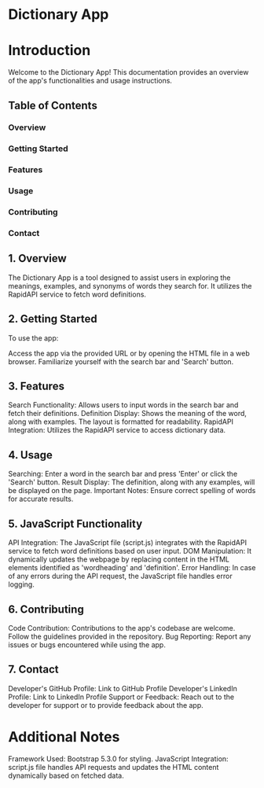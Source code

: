 # Dictionary App
# Introduction
Welcome to the Dictionary App! This documentation provides an overview of the app's functionalities and usage instructions.

## Table of Contents
### Overview
### Getting Started
### Features
### Usage
### Contributing
### Contact
## 1. Overview
The Dictionary App is a tool designed to assist users in exploring the meanings, examples, and synonyms of words they search for. It utilizes the RapidAPI service to fetch word definitions.

## 2. Getting Started
To use the app:

Access the app via the provided URL or by opening the HTML file in a web browser.
Familiarize yourself with the search bar and 'Search' button.
## 3. Features
Search Functionality: Allows users to input words in the search bar and fetch their definitions.
Definition Display: Shows the meaning of the word, along with examples. The layout is formatted for readability.
RapidAPI Integration: Utilizes the RapidAPI service to access dictionary data.
## 4. Usage
Searching: Enter a word in the search bar and press 'Enter' or click the 'Search' button.
Result Display: The definition, along with any examples, will be displayed on the page.
Important Notes: Ensure correct spelling of words for accurate results.
## 5. JavaScript Functionality
API Integration: The JavaScript file (script.js) integrates with the RapidAPI service to fetch word definitions based on user input.
DOM Manipulation: It dynamically updates the webpage by replacing content in the HTML elements identified as 'wordheading' and 'definition'.
Error Handling: In case of any errors during the API request, the JavaScript file handles error logging.
## 6. Contributing
Code Contribution: Contributions to the app's codebase are welcome. Follow the guidelines provided in the repository.
Bug Reporting: Report any issues or bugs encountered while using the app.
## 7. Contact
Developer's GitHub Profile: Link to GitHub Profile
Developer's LinkedIn Profile: Link to LinkedIn Profile
Support or Feedback: Reach out to the developer for support or to provide feedback about the app.
# Additional Notes
Framework Used: Bootstrap 5.3.0 for styling.
JavaScript Integration: script.js file handles API requests and updates the HTML content dynamically based on fetched data.

